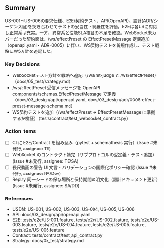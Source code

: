 ## Summary
US-001〜US-006の要求仕様、E2E/契約テスト、API(OpenAPI)、設計(ADR/シーケンス図)を突き合わせてテストの妥当性・網羅性を評価。E2Eは各USに対応し正常系は充実。一方、異常系と性能SLA検証の不足を確認。WebSocket未カバーだった契約面は、/ws/effectPreset の EffectPresetMessage 定義追加（openapi.yaml・ADR-0005）に伴い、WS契約テストを新規作成し、テスト戦略にWS方針を追記した。

### Key Decisions
- WebSocketテスト方針を戦略へ追記（/ws/hit-judge と /ws/effectPreset）（docs/05_test/strategy.md）
- /ws/effectPreset 受信メッセージを OpenAPI components/schemas.EffectPresetMessage で定義（docs/03_design/api/openapi.yaml, docs/03_design/adr/0005-effect-preset-message-schema.md）
- WS契約テストを追加（/ws/effectPreset → EffectPresetMessage に準拠するか検証）（tests/contract/test_websocket_contract.py）

### Action Items
- [ ] CI に E2E/Contract を組み込み（pytest + schemathesis 実行）(Issue #未発行, assignee: TE)
- [ ] WebSocket のコントラクト補完（サブプロトコルの型定義・テスト追加）(Issue #未発行, assignee: TE/SA)
- [ ] 長尺動画の警告 UI 文言・バリデーションの国際化ポリシー確認 (Issue #未発行, assignee: RA/Dev)
- [ ] Replay 同一シードの保存場所と保持期間の明文化（設計ドキュメント更新）(Issue #未発行, assignee: SA/DD)

### References
- USDM: US-001, US-002, US-003, US-004, US-005, US-006
- API: docs/03_design/api/openapi.yaml
- E2E: tests/e2e/US-001.feature, tests/e2e/US-002.feature, tests/e2e/US-003.feature, tests/e2e/US-004.feature, tests/e2e/US-005.feature, tests/e2e/US-006.feature
- Contract: tests/contract/test_api_contract.py
- Strategy: docs/05_test/strategy.md
